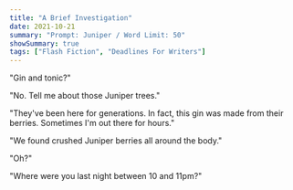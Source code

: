 ```yaml
---
title: "A Brief Investigation"
date: 2021-10-21
summary: "Prompt: Juniper / Word Limit: 50"
showSummary: true
tags: ["Flash Fiction", "Deadlines For Writers"]
---
```


"Gin and tonic?"

"No. Tell me about those Juniper trees."

"They've been here for generations. In fact, this gin was made from their berries. Sometimes I'm out there for hours."

"We found crushed Juniper berries all around the body."

"Oh?"

"Where were you last night between 10 and 11pm?"
